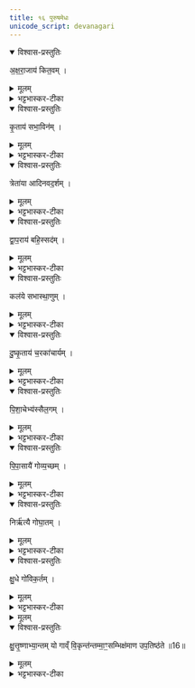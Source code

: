 ```yaml
---
title: १६ पुरुषमेधः
unicode_script: devanagari
---
```



<details open><summary>विश्वास-प्रस्तुतिः</summary>

अ॒क्ष॒रा॒जाय॑ कित॒वम् ।
</details>

<details><summary>मूलम्</summary>

अ॒क्ष॒रा॒जाय॑ कित॒वम् ।
</details>

<details><summary>भट्टभास्कर-टीका</summary>

1अक्षराजाय कितवं किं तवेति वर्तमानं धूर्तम् ।
</details>

<details open><summary>विश्वास-प्रस्तुतिः</summary>

कृ॒ताय॑ सभा॒विन॑म् ।
</details>

<details><summary>मूलम्</summary>

कृ॒ताय॑ सभा॒विन॑म् ।
</details>

<details><summary>भट्टभास्कर-टीका</summary>

कृताय युगाय सभाविनं सभावन्तं द्यूताय सभायामधिष्ठातारम् । 'बहुलं छन्दसि' इति विनिः ।
</details>

<details open><summary>विश्वास-प्रस्तुतिः</summary>

त्रेता॑या आदिनवद॒र्शम् ।
</details>

<details><summary>मूलम्</summary>

त्रेता॑या आदिनवद॒र्शम् ।
</details>

<details><summary>भट्टभास्कर-टीका</summary>

त्रेतायै युगाय आदिनवदर्शं मर्यादायां देवनस्य द्रष्टारं परीक्षकम् । आकारो मर्यादायां, दीव्यतेः ल्युटि विनिमयः, लधूपधगुणाभावश्च ।
</details>

<details open><summary>विश्वास-प्रस्तुतिः</summary>

द्वा॒प॒राय॑ बहि॒स्सद॑म् ।
</details>

<details><summary>मूलम्</summary>

द्वा॒प॒राय॑ बहि॒स्सद॑म् ।
</details>

<details><summary>भट्टभास्कर-टीका</summary>

द्वापराय युगाय बहिस्सदं बहिस्सदनशीलं स्वयमदीव्यन्तं द्यूतज्ञम् ।
</details>

<details open><summary>विश्वास-प्रस्तुतिः</summary>

कल॑ये सभास्था॒णुम् ।
</details>

<details><summary>मूलम्</summary>

कल॑ये सभास्था॒णुम् ।
</details>

<details><summary>भट्टभास्कर-टीका</summary>

कलये युगाय सभास्थाणुं अदेवनकालेऽपि सभां यो न मुञ्चति सभायां स्थाणुकल्पः दीव्य[ति]दर्शनकुतूहली स्वयमज्ञः ।
</details>

<details open><summary>विश्वास-प्रस्तुतिः</summary>

दु॒ष्कृ॒ताय॑ च॒रका॑चार्यम् ।
</details>

<details><summary>मूलम्</summary>

दु॒ष्कृ॒ताय॑ च॒रका॑चार्यम् ।
</details>

<details><summary>भट्टभास्कर-टीका</summary>

दुष्कृताय दुःखेन करणाय चरकाचार्यं वंशनर्तनस्य शिक्षयितारम् । अध्वने ब्रह्मचारिणम् ।
</details>

<details open><summary>विश्वास-प्रस्तुतिः</summary>

पि॒शा॒चेभ्य॑स्सैल॒गम् ।
</details>

<details><summary>मूलम्</summary>

पि॒शा॒चेभ्य॑स्सैल॒गम् ।
</details>

<details><summary>भट्टभास्कर-टीका</summary>

पिशाचेभ्यः सैलगं यः पथिकानां वस्त्राण्यपहृत्य शैलं गच्छति, व्यञ्जनविकारश्छान्दसः ।
</details>

<details open><summary>विश्वास-प्रस्तुतिः</summary>

पि॒पा॒सायै॑ गोव्य॒च्छम् ।
</details>

<details><summary>मूलम्</summary>

पि॒पा॒सायै॑ गोव्य॒च्छम् ।
</details>

<details><summary>भट्टभास्कर-टीका</summary>

पिपासायै गोव्यच्छं गवांविवासयितारं अपहर्तारम् । त्रासयितारमेके । इच्छेर्वर्णविकारः । धात्वन्तरं वा ।
</details>

<details open><summary>विश्वास-प्रस्तुतिः</summary>

निर्ऋ॑त्यै गोघा॒तम् ।
</details>

<details><summary>मूलम्</summary>

निर्ऋ॑त्यै गोघा॒तम् ।
</details>

<details><summary>भट्टभास्कर-टीका</summary>

निर्ऋत्यै पापदेवतायै गोघातं कण्टकयष्ट्यादिभिः गवां मारयितारम् ।
</details>

<details open><summary>विश्वास-प्रस्तुतिः</summary>

क्षु॒धे गो॑विक॒र्तम् ।
</details>

<details><summary>मूलम्</summary>

क्षु॒धे गो॑विक॒र्तम् ।
</details>

<details><summary>भट्टभास्कर-टीका</summary>

गोविकर्तं गवां विशसितारम् । कृती छेदने ।
</details>


<details><summary>मूलम्</summary>

क्षु॒त्तृ॒ष्णाभ्या॒न्तम् ।
यो गाव्ँ वि॒कृन्त॑न्तम्मा॒ꣳ॒सम्भिक्ष॑माण उप॒तिष्ठ॑ते ॥16॥
</details>

<details open><summary>विश्वास-प्रस्तुतिः</summary>

क्षु॒त्तृ॒ष्णाभ्या॒न्तम् यो गाव्ँ वि॒कृन्त॑न्तम्मा॒ꣳ॒सम्भिक्ष॑माण उप॒तिष्ठ॑ते ॥16॥  
</details>

<details><summary>मूलम्</summary>

क्षु॒त्तृ॒ष्णाभ्या॒न्तम् यो गाव्ँ वि॒कृन्त॑न्तम्मा॒ꣳ॒सम्भिक्ष॑माण उप॒तिष्ठ॑ते ॥16॥  
</details>

<details><summary>भट्टभास्कर-टीका</summary>

क्षुतृष्णाभ्यां बुभुक्षापिपासाभ्यां तम् । कं? यो गां विकृन्तन्तं मांसं गवां विशसितारं क्षुत्पीडितं मांसं भिक्षमाणः भिक्षणेन हेतुना । हेतौ शानच् । उपतिष्ठते उपसङ्गच्छति । सङ्गतिकरण आत्मनेपदम् ॥  


इति तृतीये चतुर्थे षोडशोऽनुवाकः ॥  

</details>

